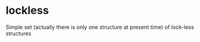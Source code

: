 # lockless
Simple set (actually there is only one structure at present time) of lock-less structures
